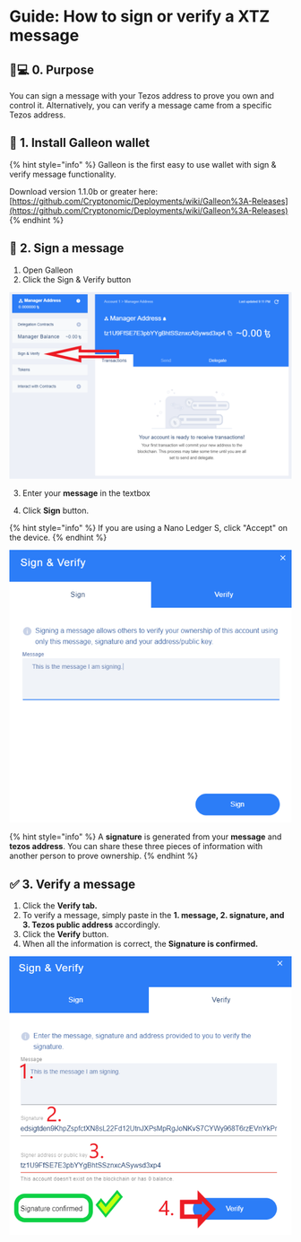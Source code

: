 # Guide: How to sign or verify a XTZ message

## 👩💻 0. Purpose

You can sign a message with your Tezos address to prove you own and control it. Alternatively, you can verify a message came from a specific Tezos address.

## 📐 1. Install Galleon wallet

{% hint style="info" %}
Galleon is the first easy to use wallet with sign & verify message functionality.

Download version 1.1.0b or greater here: [https://github.com/Cryptonomic/Deployments/wiki/Galleon%3A-Releases](https://github.com/Cryptonomic/Deployments/wiki/Galleon%3A-Releases) 
{% endhint %}

## 📶 2. Sign a message

1. Open Galleon
2. Click the Sign & Verify button

![Sign &amp; Verify button in Galleon wallet](../../.gitbook/assets/tzsign1.png)

3. Enter your **message** in the textbox

4. Click **Sign** button.

{% hint style="info" %}
If you are using a Nano Ledger S, click "Accept" on the device.
{% endhint %}

![Signing a message in Galleon](../../.gitbook/assets/tzsign2.png)

{% hint style="info" %}
A **signature** is generated from your **message** and **tezos address**. You can share these three pieces of information with another person to prove ownership.
{% endhint %}

## ✅ 3. Verify a message

1. Click the **Verify tab.**
2. To verify a message, simply paste in the **1. message, 2. signature, and 3. Tezos public address** accordingly.
3. Click the **Verify** button.
4. When all the information is correct, the **Signature is confirmed.**

![Verifying a message](../../.gitbook/assets/tzsign3.png)

